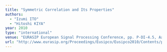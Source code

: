```yaml
---
title: "Symmetric Correlation and Its Properties"
authors:
  - "Izumi ITO"
  - "Hitoshi KIYA"
year: 2010
type: "international"
venue: "EURASIP European Signal Processing Conference, pp. P-DI-4.5, Aalborg, Denmark, 2010-08-26."
url: "http://www.eurasip.org/Proceedings/Eusipco/Eusipco2010/Contents/papers/1569292925.pdf"
---
```

